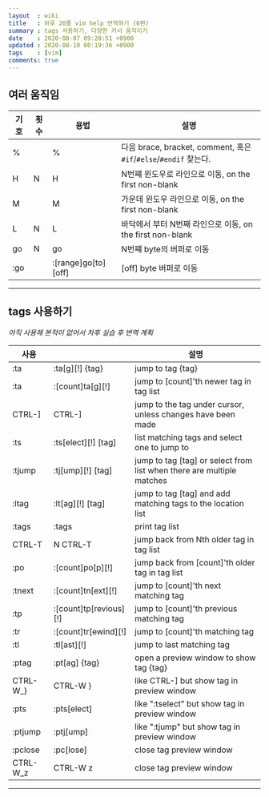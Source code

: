 ```yaml
---
layout  : wiki
title   : 하루 20줄 vim help 번역하기 (6편)
summary : tags 사용하기, 다양한 커서 움직이기
date    : 2020-08-07 09:20:51 +0900
updated : 2020-08-10 00:19:36 +0900
tags    : [vim]
comments: true
---
```


## 여러 움직임

| 기호 | 횟수 | 용법                 | 설명                                                              |
|------|------|----------------------|-------------------------------------------------------------------|
| %    |      | %                    | 다음 brace, bracket, comment, 혹은 `#if`/`#else`/`#endif` 찾는다. |
| H    | N    | H                    | N번쨰 윈도우로 라인으로 이동, on the first non-blank              |
| M    |      | M                    | 가운데 윈도우 라인으로 이동, on the first non-blank               |
| L    | N    | L                    | 바닥에서 부터 N번째 라인으로 이동, on the first non-blank         |
| go   | N    | go                   | N번쨰 byte의 버퍼로 이동                                          |
| :go  |      | :[range]go[to] [off] | [off] byte 버퍼로 이동                                            |

------------------------------------------------------------------------------

## tags 사용하기

*아직 사용해 본적이 없어서 차후 실습 후 번역 계획*

| 사용     |                        | 설명                                                                  |
|----------|------------------------|-----------------------------------------------------------------------|
| :ta      | :ta[g][!] {tag}        | jump to tag {tag}                                                     |
| :ta      | :[count]ta[g][!]       | jump to [count]'th newer tag in tag list                              |
| CTRL-]   | CTRL-]                 | jump to the tag under cursor, unless changes have been made           |
| :ts      | :ts[elect][!] [tag]    | list matching tags and select one to jump to                          |
| :tjump   | :tj[ump][!] [tag]      | jump to tag [tag] or select from list when there are multiple matches |
| :ltag    | :lt[ag][!] [tag]       | jump to tag [tag] and add matching tags to the location list          |
| :tags    | :tags                  | print tag list                                                        |
| CTRL-T   | N  CTRL-T              | jump back from Nth older tag in tag list                              |
| :po      | :[count]po[p][!]       | jump back from [count]'th older tag in tag list                       |
| :tnext   | :[count]tn[ext][!]     | jump to [count]'th next matching tag                                  |
| :tp      | :[count]tp[revious][!] | jump to [count]'th previous matching tag                              |
| :tr      | :[count]tr[ewind][!]   | jump to [count]'th matching tag                                       |
| :tl      | :tl[ast][!]            | jump to last matching tag                                             |
| :ptag    | :pt[ag] {tag}          | open a preview window to show tag {tag}                               |
| CTRL-W_} | CTRL-W }               | like CTRL-] but show tag in preview window                            |
| :pts     | :pts[elect]            | like ":tselect" but show tag in preview window                        |
| :ptjump  | :ptj[ump]              | like ":tjump" but show tag in preview window                          |
| :pclose  | :pc[lose]              | close tag preview window                                              |
| CTRL-W_z | CTRL-W z               | close tag preview window                                              |

------------------------------------------------------------------------------
